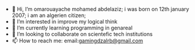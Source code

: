 - 👋 Hi, I’m omarouayache mohamed abdelaziz; i was born on 12th january 2007; i am an algerien citizen;
- 👀 I’m interested in improve my logical think
- 🌱 I’m currently learning programming in genareal
- 💞️ I’m looking to collaborate on scientefic tech institutions
- 📫 How to reach me: email:<gamingdzalrb@gmail.com>

<!---
Modss1/Modss1 is a ✨ special ✨ repository because its `README.md` (this file) appears on your GitHub profile.
You can click the Preview link to take a look at your changes.
--->
